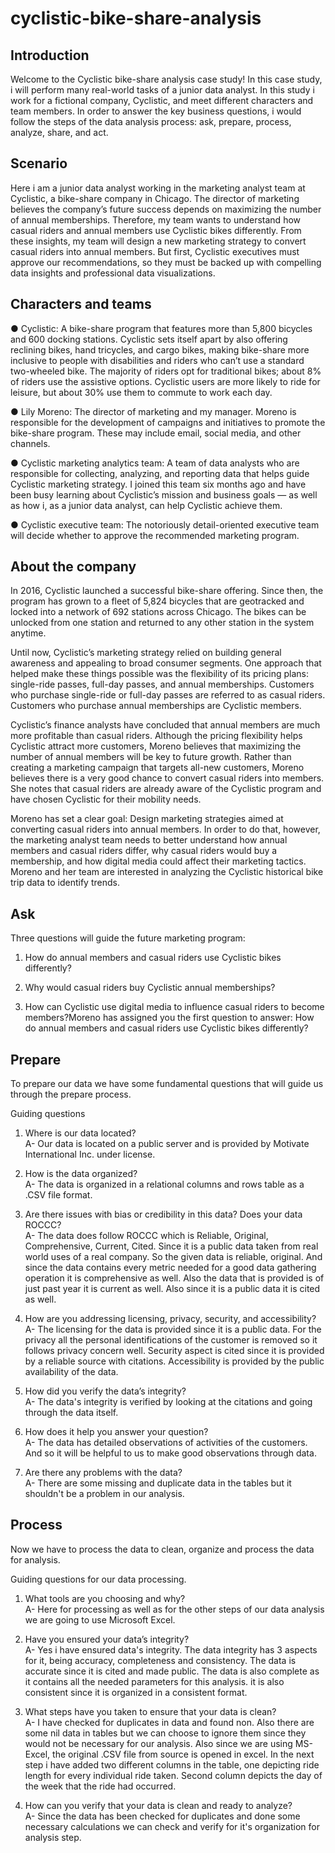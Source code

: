 # cyclistic-bike-share-analysis

## Introduction

Welcome to the Cyclistic bike-share analysis case study! In this case study, i will perform many real-world tasks of a junior
data analyst. In this study i work for a fictional company, Cyclistic, and meet different characters and team members. In order to
answer the key business questions, i would follow the steps of the data analysis process: ask, prepare, process, analyze,
share, and act.

## Scenario

Here i am a junior data analyst working in the marketing analyst team at Cyclistic, a bike-share company in Chicago. The director
of marketing believes the company’s future success depends on maximizing the number of annual memberships. Therefore,
my team wants to understand how casual riders and annual members use Cyclistic bikes differently. From these insights,
my team will design a new marketing strategy to convert casual riders into annual members. But first, Cyclistic executives
must approve our recommendations, so they must be backed up with compelling data insights and professional data
visualizations.


## Characters and teams

● Cyclistic: A bike-share program that features more than 5,800 bicycles and 600 docking stations. Cyclistic sets itself
apart by also offering reclining bikes, hand tricycles, and cargo bikes, making bike-share more inclusive to people with
disabilities and riders who can’t use a standard two-wheeled bike. The majority of riders opt for traditional bikes; about
8% of riders use the assistive options. Cyclistic users are more likely to ride for leisure, but about 30% use them to
commute to work each day.

● Lily Moreno: The director of marketing and my manager. Moreno is responsible for the development of campaigns
and initiatives to promote the bike-share program. These may include email, social media, and other channels.

● Cyclistic marketing analytics team: A team of data analysts who are responsible for collecting, analyzing, and
reporting data that helps guide Cyclistic marketing strategy. I joined this team six months ago and have been busy
learning about Cyclistic’s mission and business goals — as well as how i, as a junior data analyst, can help Cyclistic
achieve them.

● Cyclistic executive team: The notoriously detail-oriented executive team will decide whether to approve the
recommended marketing program.


## About the company

In 2016, Cyclistic launched a successful bike-share offering. Since then, the program has grown to a fleet of 5,824 bicycles that
are geotracked and locked into a network of 692 stations across Chicago. The bikes can be unlocked from one station and
returned to any other station in the system anytime.

Until now, Cyclistic’s marketing strategy relied on building general awareness and appealing to broad consumer segments.
One approach that helped make these things possible was the flexibility of its pricing plans: single-ride passes, full-day passes,
and annual memberships. Customers who purchase single-ride or full-day passes are referred to as casual riders. Customers
who purchase annual memberships are Cyclistic members.

Cyclistic’s finance analysts have concluded that annual members are much more profitable than casual riders. Although the
pricing flexibility helps Cyclistic attract more customers, Moreno believes that maximizing the number of annual members will
be key to future growth. Rather than creating a marketing campaign that targets all-new customers, Moreno believes there is a
very good chance to convert casual riders into members. She notes that casual riders are already aware of the Cyclistic
program and have chosen Cyclistic for their mobility needs.

Moreno has set a clear goal: Design marketing strategies aimed at converting casual riders into annual members. In order to
do that, however, the marketing analyst team needs to better understand how annual members and casual riders differ, why
casual riders would buy a membership, and how digital media could affect their marketing tactics. Moreno and her team are
interested in analyzing the Cyclistic historical bike trip data to identify trends.


## Ask

Three questions will guide the future marketing program:

1. How do annual members and casual riders use Cyclistic bikes differently?

2. Why would casual riders buy Cyclistic annual memberships?

3. How can Cyclistic use digital media to influence casual riders to become members?Moreno has assigned you the first question to answer: How do annual members and casual riders use Cyclistic bikes differently?


## Prepare

To prepare our data we have some fundamental questions that will guide us through the prepare process.

Guiding questions

1. Where is our data located?                                                                                                                                 
A- Our  data is located on a public server and is provided by Motivate International Inc. under license. 

2. How is the data organized?                                                                                                                                
A- The data is organized in a relational columns and rows table as a .CSV file format.

3. Are there issues with bias or credibility in this data? Does your data ROCCC?                                                                             
A- The data does follow ROCCC which is Reliable, Original, Comprehensive, Current, Cited. Since it is a public data taken from real world uses of a real        company. So the given data is reliable, original. And since the data contains every metric needed for a good data gathering operation it is comprehensive    as well. Also the data that is provided is of just past year it is current as well. Also since it is a public data it is cited as well. 

4. How are you addressing licensing, privacy, security, and accessibility?                                                                                   
A- The licensing for the data is provided since it is a public data. For the privacy all the personal identifications of the customer is removed so it          follows privacy concern well. Security aspect is cited since it is provided by a reliable source with citations. Accessibility is provided by the public      availability of the data.

5. How did you verify the data’s integrity?                                                                                                                   
A- The data's integrity is verified by looking at the citations and going through the data itself.

6. How does it help you answer your question?                                                                                                                 
A- The data has detailed observations of activities of the customers. And so it will be helpful to us to make good observations through data.

7. Are there any problems with the data?                                                                                                                     
A- There are some missing and duplicate data in the tables but it shouldn't be a problem in our analysis.


## Process

Now we have to process the data to clean, organize and process the data for analysis.

Guiding questions for our data processing.

1. What tools are you choosing and why?                                                                                                                        
A- Here for processing as well as for the other steps of our data analysis we are going to use Microsoft Excel.

2. Have you ensured your data’s integrity?                                                                                                                    
A- Yes i have ensured data's integrity. The data integrity has 3 aspects for it, being accuracy, completeness and consistency. The data is accurate since it is cited and made public. The data is also complete as it contains all the needed parameters for this analysis. it is also consistent since it is organized in a consistent format.

3. What steps have you taken to ensure that your data is clean?                                                                                               
A- I have checked for duplicates in data and found non. Also there are some nil data in tables but we can choose to ignore them since they would not be necessary for our analysis. Also since we are using MS-Excel, the original .CSV file from source is opened in excel. In the next step i have added two different columns in the table, one depicting ride length for every individual ride taken. Second column depicts the day of the week that the ride had occurred.

4. How can you verify that your data is clean and ready to analyze?                                                                                            
A- Since the data has been checked for duplicates and done some necessary calculations we can check and verify for it's organization for analysis step.
